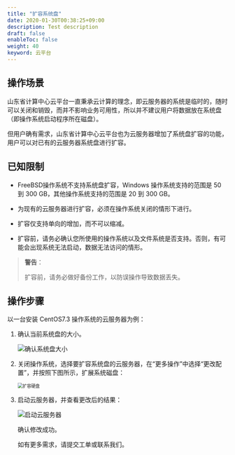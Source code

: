 ```yaml
---
title: "扩容系统盘"
date: 2020-01-30T00:38:25+09:00
description: Test description
draft: false
enableToc: false
weight: 40
keyword: 云平台
---
```


## 操作场景

山东省计算中心云平台一直秉承云计算的理念，即云服务器的系统是临时的，随时可以关闭和销毁，而并不影响业务可用性，所以并不建议用户将数据放在系统盘（即操作系统启动程序所在磁盘）。

但用户确有需求，山东省计算中心云平台也为云服务器增加了系统盘扩容的功能，用户可以对已有的云服务器系统盘进行扩容。

## 已知限制

- FreeBSD操作系统不支持系统盘扩容，Windows 操作系统支持的范围是 50 到 300 GB，其他操作系统支持的范围是 20 到 300 GB。

- 为现有的云服务器进行扩容，必须在操作系统关闭的情形下进行。

- 扩容仅支持单向的增加，而不可以缩减。
- 扩容前，请务必确认您所使用的操作系统以及文件系统是否支持。否则，有可能会出现系统无法启动，数据无法访问的情形。

>**警告**：
>
>扩容前，请务必做好备份工作，以防误操作导致数据丢失。

## 操作步骤

以一台安装 CentOS7.3 操作系统的云服务器为例：

1. 确认当前系统盘的大小。

   ![确认系统盘大小](/storage/disk/quickstart/_images/system_disk.png)

2. 关闭操作系统，选择要扩容系统盘的云服务器，在“更多操作”中选择“更改配置”，并按照下图所示，扩展系统磁盘：

   <img src="/storage/disk/quickstart/_images/expan_linux_sys_1_gov.png" alt="扩容硬盘" style="zoom:70%;" />

3. 启动云服务器，并查看更改后的结果：

   ![启动云服务器](/storage/disk/quickstart/_images/after_resize.png)

   确认修改成功。

   如有更多需求，请提交工单或联系我们。

